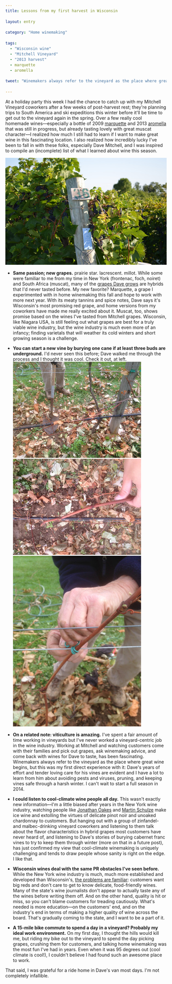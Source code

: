 ```yaml
---
title: Lessons from my first harvest in Wisconsin

layout: entry

category: "Home winemaking"

tags:
  - "Wisconsin wine"
  - "Mitchell Vineyard"
  - "2013 harvest"
  - marquette
  - aromella

tweet: "Winemakers always refer to the vineyard as the place where great wine begins, but this was my first direct experience with it."

---
```


At a holiday party this week I had the chance to catch up with my Mitchell Vineyard coworkers after a few weeks of post-harvest rest; they're planning trips to South America and ski expeditions this winter before it'll be time to get out to the vineyard again in the spring. Over a few really cool homemade wines––especially a bottle of 2009 [marquette](http://www.grapes.umn.edu/Marquette/) and 2013 [aromella](http://www.winesandvines.com/template.cfm?section=news&content=111844) that was still in progress, but already tasting lovely with great muscat character––I realized how much I still had to learn if I want to make great wine in this fascinating location. I also realized how incredibly lucky I've been to fall in with these folks, especially Dave Mitchell, and I was inspired to compile an (incomplete) list of what I learned about wine this season. 

![Foch row](/photos/fochrow.jpg "Row of foch grapes at Mitchell Vineyard")

- **Same passion; new grapes.** prairie star. lacrescent. millot. While some were familiar to me from my time in New York (frontenac, foch, noiret) and South Africa (muscat), many of the [grapes Dave grows](http://www.mitchell-vineyard.com/our-grapes/) are hybrids that I'd never tasted before. My new favorite? Marquette, a grape I experimented with in home winemaking this fall and hope to work with more next year. With its meaty tannins and spice notes, Dave says it's Wisconsin's most promising red grape, and home versions from my coworkers have made me really excited about it. Muscat, too, shows promise based on the wines I've tasted from Mitchell grapes. Wisconsin, like Niagara USA, is still feeling out what grapes are best for a truly viable wine industry, but the wine industry is much even more of an infancy; finding varietals that will weather its cold winters and short growing season is a challenge.
- **You can start a new vine by burying one cane if at least three buds are underground.** I'd never seen this before; Dave walked me through the process and I thought it was cool. Check it out, at left.
![Cane bury process](/photos/caneburyone.jpg "Digging dirt to bury a cane")
![Cane bury process, step two](/photos/caneburytwo.jpg "Counting buds and burying three underground")
![Cane bury process, step three](/photos/caneburythree.jpg "Tying a cordon")

- **On a related note: viticulture is amazing.** I've spent a fair amount of time working in vineyards but I've never worked a vineyard-centric job in the wine industry. Working at Mitchell and watching customers come with their families and pick out grapes, ask winemaking advice, and come back with wines for Dave to taste, has been fascinating. Winemakers always refer to the vineyard as the place where great wine begins, but this was my first direct experience with it: Dave's years of effort and tender loving care for his vines are evident and I have a lot to learn from him about avoiding pests and viruses, pruning, and keeping vines safe through a harsh winter. I can't wait to start a full season in 2014.
- **I could listen to cool-climate wine people all day.** This wasn't exactly new information––I'm a little biased after years in the New York wine industry, watching people like [Jonathan Oakes](http://lennthompson.typepad.com/lenndevours/2010/02/icewine-harvest-at-leonard-oakes-estate-winery.html) and [Martin Schulze](http://www.buffalonews.com/apps/pbcs.dll/gallery?site=bn&date=20130123&category=photogalleries&artno=122009998&ref=ph) make ice wine and extolling the virtues of delicate pinot noir and unoaked chardonnay to customers. But hanging out with a group of zinfandel- and malbec-drinking vineyard coworkers and listening to them talk about the flavor characteristics in hybrid grapes most customers have never heard of, and listening to Dave's stories of burying cabernet franc vines to try to keep them through winter (more on that in a future post), has just confirmed my view that cool-climate winemaking is uniquely challenging and tends to draw people whose sanity is right on the edge. I like that.
-  **Wisconsin wines deal with the same PR obstacles I've seen before.** While the New York wine industry is much, much more established and developed than Wisconsin's, [the problems are familiar](http://host.madison.com/news/local/sales-continue-to-lag-for-wisconsin-made-wines/article_df9d27b6-d106-5847-8d71-7231e566beb7.html): customers want big reds and don't care to get to know delicate, food-friendly wines. Many of the state's wine journalists don't appear to actually taste any of the wines before writing them off. And on the other hand, quality is hit or miss, so you can't blame customers for treading cautiously. What's needed is more education––on the customers' end, and on the industry's end in terms of making a higher quality of wine across the board. That's gradually coming to the state, and I want to be a part of it.
- **A 15-mile bike commute to spend a day in a vineyard? Probably my ideal work environment.** On my first day, I thought the hills would kill me, but riding my bike out to the vineyard to spend the day picking grapes, crushing them for customers, and talking home winemaking was the most fun I've had in years. Even when it was 95 degrees out (cool climate is cool!), I couldn't believe I had found such an awesome place to work. 

That said, I was grateful for a ride home in Dave's van most days. I'm not completely infallible.


